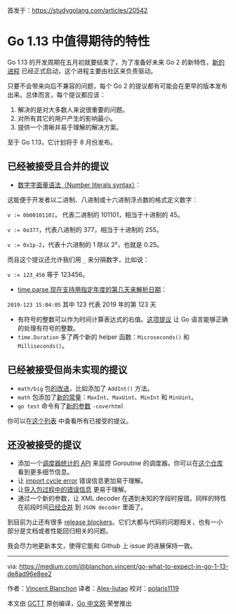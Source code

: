 首发于：https://studygolang.com/articles/20542

# Go 1.13 中值得期待的特性

Go 1.13 的开发周期在五月初就要结束了，为了准备好未来 Go 2 的新特性，[新的进程](https://blog.golang.org/go2-here-we-come) 已经正式启动，这个进程主要由社区来负责驱动。

只要不会带来向后不兼容的问题，每个 Go 2 的提议都有可能会在更早的版本发布出来。总体而言，每个提议都应该：

1. 解决的是对大多数人来说很重要的问题。
2. 对所有其它的用户产生的影响最小。
3. 提供一个清晰并易于理解的解决方案。

至于 Go 1.13，它计划将于 8 月份发布。

## 已经被接受且合并的提议

- [数字字面量语法（Number literals syntax）](https://go.googlesource.com/proposal/+/master/design/19308-number-literals.md)：

这能便于开发者以二进制、八进制或十六进制浮点数的格式定义数字：

`v := 0b00101101`， 代表二进制的 101101，相当于十进制的 45。

`v := 0o377`，代表八进制的 377，相当于十进制的 255。

`v := 0x1p-2`，代表十六进制的 1 除以 2²，也就是 0.25。

而且这个提议还允许我们用 `_` 来分隔数字，比如说：

`v := 123_456` 等于 123456。

- [time.parse 现在支持用指定年度的第几天来解析日期](https://github.com/golang/go/issues/25689)：

`2019-123 15:04:05` 其中 123 代表 2019 年的第 123 天

- 有符号的整数可以作为时间计算表达式的右值。[这项提议](https://github.com/golang/go/issues/19113) 让 Go 语言能够正确的处理有符号的整数。
- `time.Duration` 多了两个新的 helper 函数：`Microseconds()` 和 `Milliseconds()`。

## 已经被接受但尚未实现的提议

- `math/big` 包[的改进](https://github.com/golang/go/issues/29951)，比如添加了 `AddInt()` 方法。
- `math` 包添加了[新的常量](https://github.com/golang/go/issues/28538)：`MaxInt`、`MaxUint`、`MinInt` 和 `MinUint`。
- `go test` 命令有了[新的参数](https://github.com/golang/go/issues/22964) `-coverhtml`

你可以在[这个列表](https://github.com/golang/go/issues?utf8=✓&q=label%3AProposal-Accepted+milestone%3AGo1.13) 中查看所有已接受的提议。

## 还没被接受的提议

- 添加一个[调度器统计的 API](https://github.com/golang/go/issues/15490) 来监控 Goroutine 的调度器。你可以在[这个仓库](https://github.com/deft-code/proposal/blob/master/design/15490-schedstats.md) 看到更多细节信息。
- 让 [import cycle error](https://github.com/golang/go/issues/31011) 错误信息更加易于理解。
- 让[导入包过程中的错误信息](https://github.com/golang/go/issues/30723) 更易于理解。
- 通过一个新的参数，让 XML decoder 在遇到未知的字段时报错。同样的特性在前段时间[已经合并](https://go-review.googlesource.com/c/go/+/74830/) 到 `JSON decoder` 里面了。

到目前为止还有很多 [release blockers](https://github.com/golang/go/issues?q=is%3Aopen+milestone%3AGo1.13+label%3Arelease-blocker)。它们大都与代码的问题相关，也有一小部分是文档或者性能回归相关的问题。

我会尽力地更新本文，使得它能和 Github 上 issue 的进展保持一致。

---

via: https://medium.com/@blanchon.vincent/go-what-to-expect-in-go-1-13-de8ad96e8ee2

作者：[Vincent Blanchon](https://medium.com/@blanchon.vincent)
译者：[Alex-liutao](https://github.com/Alex-liutao)
校对：[polaris1119](https://github.com/polaris1119)

本文由 [GCTT](https://github.com/studygolang/GCTT) 原创编译，[Go 中文网](https://studygolang.com/) 荣誉推出
